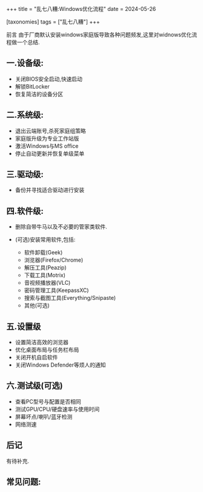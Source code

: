 +++
title = "乱七八糟:Windows优化流程"
date = 2024-05-26

[taxonomies]
tags = ["乱七八糟"]
+++

前言 由于厂商默认安装windows家庭版导致各种问题频发,这里对widnows优化流程做一个总结.

<!-- more -->

## **一.设备级:**

- 关闭BIOS安全启动,快速启动
- 解锁BitLocker
- 恢复简洁的设备分区


## **二.系统级:**

- 退出云端账号,杀死家庭组策略
- 家庭版升级为专业工作站版
- 激活Windows与MS office
- 停止自动更新并恢复单级菜单


## **三.驱动级:**

- 备份并寻找适合驱动进行安装


## **四.软件级:**

- 删除自带牛马以及不必要的管家类软件.
- (可选)安装常用软件,包括:

  - 软件卸载(Geek)
  - 浏览器(Firefox/Chrome)
  - 解压工具(Peazip)
  - 下载工具(Motrix)
  - 音视频播放器(VLC)
  - 密码管理工具(KeepassXC)
  - 搜索与截图工具(Everything/Snipaste)
  - 其他(可选)


## **五.设置级**

- 设置简洁高效的浏览器
- 优化桌面布局与任务栏布局
- 关闭开机自启软件
- 关闭Windows Defender等烦人的通知


## **六.测试级(可选)**

- 查看PC型号与配置是否相同
- 测试GPU/CPU/硬盘速率与使用时间
- 屏幕坏点/喇叭/蓝牙检测
- 网络测速


## 后记

有待补充.

## 常见问题:

